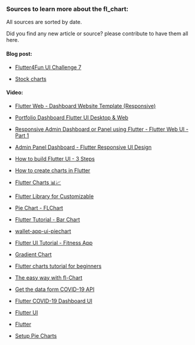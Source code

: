 ### Sources to learn more about the fl_chart:

All sources are sorted by date.

Did you find any new article or source? please contribute to have them all here.

#### Blog post:
<!--- 2021-11-18 --->
* [Flutter4Fun UI Challenge 7](https://flutter4fun.com/ui-challenge-7/)

<!--- 2020-01-03 --->
* [Stock charts](https://dev.to/kamilpowalowski/stock-charts-with-flchart-library-1gd2)

#### Video:
<!--- 2021-12-04 --->
* [Flutter Web - Dashboard Website Template (Responsive)](https://www.youtube.com/watch?v=3SMdJE_dSxU)

<!--- 2021-12-04 --->
* [Portfolio Dashboard Flutter UI Desktop & Web](https://www.youtube.com/watch?v=H9vXUine7Zo)

<!--- 2021-07-28 --->
* [Responsive Admin Dashboard or Panel using Flutter - Flutter Web UI - Part 1](https://www.youtube.com/watch?v=MRiZpwdy1CM)

<!--- 2021-07-27 --->
* [Admin Panel Dashboard - Flutter Responsive UI Design](https://www.youtube.com/watch?v=n7O3pXfENPU)

<!--- 2021-07-13 --->
* [How to build Flutter UI - 3 Steps](https://www.youtube.com/watch?v=I0NBtFS_ibc)

<!--- 2021-04-26 --->
* [How to create charts in Flutter](https://www.youtube.com/watch?v=JBJ6o4blgPA)

<!--- 2021-01-11 --->
* [Flutter Charts 📊📈](https://www.youtube.com/watch?v=ibkcwCv9Lyw)

<!--- 2020-10-27 --->
* [Flutter Library for Customizable](https://www.youtube.com/watch?v=1pjAItIDNz8)

<!--- 2020-10-26 --->
* [Pie Chart - FLChart](https://www.youtube.com/watch?v=rZx_isqXrhg&t=77s)

<!--- 2020-10-20 --->
* [Flutter Tutorial - Bar Chart](https://www.youtube.com/watch?v=7wUmzYOPQ8w)

<!--- 2020-09-15 --->
* [wallet-app-ui-piechart](https://www.youtube.com/watch?v=M4w-dighmMU)

<!--- 2020-08-15 --->
* [Flutter UI Tutorial - Fitness App](https://www.youtube.com/watch?v=hTg4DDl8Ixo)

<!--- 2020-08-09 --->
* [Gradient Chart](https://www.youtube.com/watch?v=OR2DMRnEXkA)

<!--- 2020-08-08 --->
* [Flutter charts tutorial for beginners](https://www.youtube.com/watch?v=nCmihMrWS38)

<!--- 2020-08-09 --->
* [The easy way with fl-Chart](https://www.youtube.com/watch?v=R_vpnW5QZEw)

<!--- 2020-06-24 --->
* [Get the data form COVID-19 API](https://www.youtube.com/watch?v=QXMWzbdGDkA)

<!--- 2020-06-01 --->
* [Flutter COVID-19 Dashboard UI](https://www.youtube.com/watch?v=krU-ASLb8lM)

<!--- 2020-05-08 --->
* [Flutter UI](https://www.youtube.com/watch?v=axWBN1aotQk)

<!--- 2020-04-24 --->
* [Flutter](https://www.youtube.com/watch?v=rwHFslLo6ho)

<!--- 2019-09-04 --->
* [Setup Pie Charts](https://www.youtube.com/watch?v=zRZiJdbp3_E)
